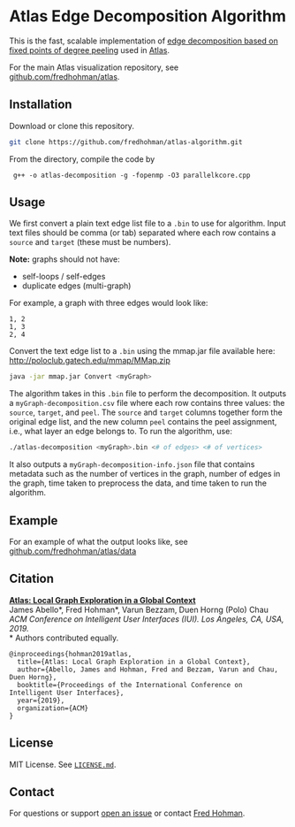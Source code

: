 # Atlas Edge Decomposition Algorithm

This is the fast, scalable implementation of [edge decomposition based on fixed points of degree peeling][edge-decomp] used in [Atlas][atlas].

For the main Atlas visualization repository, see [github.com/fredhohman/atlas][atlas].


## Installation

Download or clone this repository.

```bash
git clone https://github.com/fredhohman/atlas-algorithm.git
```

From the directory, compile the code by 

```
 g++ -o atlas-decomposition -g -fopenmp -O3 parallelkcore.cpp
```


## Usage

We first convert a plain text edge list file to a `.bin` to use for algorithm. Input text files should be comma (or tab) separated where each row contains a `source` and `target` (these must be numbers).

**Note:** graphs should not have:

* self-loops / self-edges
* duplicate edges (multi-graph)

For example, a graph with three edges would look like:

```
1, 2
1, 3
2, 4
```

Convert the text edge list to a `.bin` using the mmap.jar file available here: http://poloclub.gatech.edu/mmap/MMap.zip

```bash
java -jar mmap.jar Convert <myGraph>
```

The algorithm takes in this `.bin` file to perform the decomposition. It outputs a `myGraph-decomposition.csv` file where each row contains three values: the `source`, `target`, and `peel`. The `source` and `target` columns together form the original edge list, and the new column `peel` contains the peel assignment, i.e., what layer an edge belongs to. To run the algorithm, use:

```bash
./atlas-decomposition <myGraph>.bin <# of edges> <# of vertices> 
```

It also outputs a `myGraph-decomposition-info.json` file that contains metadata such as the number of vertices in the graph, number of edges in the graph, time taken to preprocess the data, and time taken to run the algorithm.


## Example

For an example of what the output looks like, see [github.com/fredhohman/atlas/data][example]


## Citation

**[Atlas: Local Graph Exploration in a Global Context](https://fredhohman.com/papers/atlas)**  
James Abello\*, Fred Hohman\*, Varun Bezzam, Duen Horng (Polo) Chau  
*ACM Conference on Intelligent User Interfaces (IUI). Los Angeles, CA, USA, 2019.*  
\* Authors contributed equally.

```
@inproceedings{hohman2019atlas,
  title={Atlas: Local Graph Exploration in a Global Context},
  author={Abello, James and Hohman, Fred and Bezzam, Varun and Chau, Duen Horng},
  booktitle={Proceedings of the International Conference on Intelligent User Interfaces},
  year={2019},
  organization={ACM}
}
```


## License

MIT License. See [`LICENSE.md`](LICENSE.md).


## Contact

For questions or support [open an issue][issues] or contact [Fred Hohman][fred].

[edge-decomp]: https://link.springer.com/article/10.1007/s13278-014-0191-7
[atlas]: https://github.com/fredhohman/atlas
[fred]: http://fredhohman.com
[example]: https://github.com/fredhohman/atlas/tree/master/data
[issues]: https://github.com/fredhohman/atlas-algorithm/issues